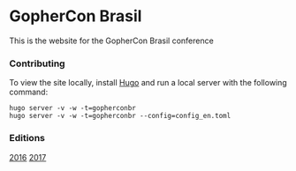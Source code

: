 # GopherCon Brasil

This is the website for the GopherCon Brasil conference

### Contributing

To view the site locally, install [Hugo](http://gohugo.io/) and run a local server with the following command:
```
hugo server -v -w -t=gopherconbr
hugo server -v -w -t=gopherconbr --config=config_en.toml

```

### Editions

[2016](https://github.com/gopherconbr/gopherconbr.org/tree/2016)
[2017](https://github.com/gopherconbr/gopherconbr.org/tree/2017)
